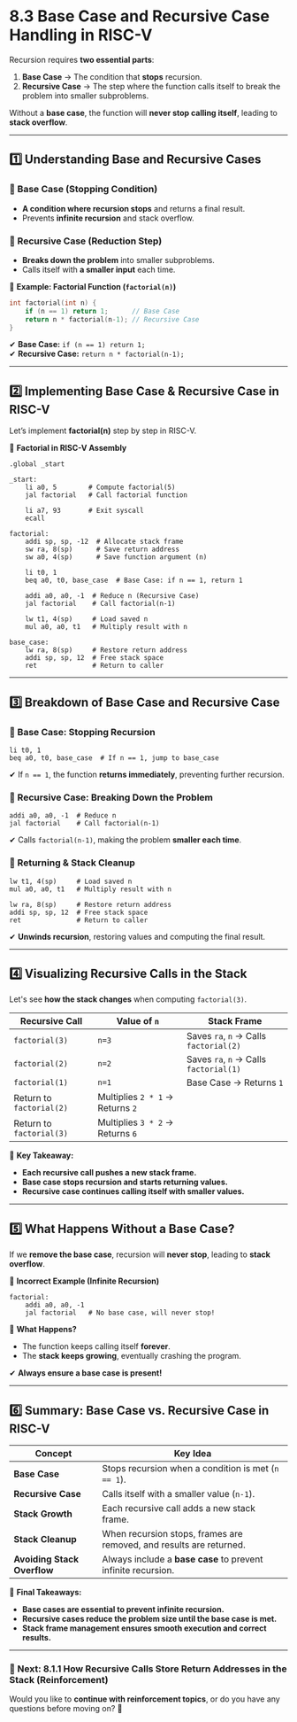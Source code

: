 # **8.3 Base Case and Recursive Case Handling in RISC-V**

Recursion requires **two essential parts**:

1. **Base Case** → The condition that **stops** recursion.
2. **Recursive Case** → The step where the function calls itself to break the problem into smaller subproblems.

Without a **base case**, the function will **never stop calling itself**, leading to **stack overflow**.

---

## **1️⃣ Understanding Base and Recursive Cases**

### **📌 Base Case (Stopping Condition)**

- **A condition where recursion stops** and returns a final result.
- Prevents **infinite recursion** and stack overflow.

### **📌 Recursive Case (Reduction Step)**

- **Breaks down the problem** into smaller subproblems.
- Calls itself with **a smaller input** each time.

📌 **Example: Factorial Function (`factorial(n)`)**

```c
int factorial(int n) {
    if (n == 1) return 1;      // Base Case
    return n * factorial(n-1); // Recursive Case
}
```

✔ **Base Case:** `if (n == 1) return 1;`  
✔ **Recursive Case:** `return n * factorial(n-1);`

---

## **2️⃣ Implementing Base Case & Recursive Case in RISC-V**

Let’s implement **factorial(n)** step by step in RISC-V.

📌 **Factorial in RISC-V Assembly**

```assembly
.global _start

_start:
    li a0, 5        # Compute factorial(5)
    jal factorial   # Call factorial function

    li a7, 93       # Exit syscall
    ecall

factorial:
    addi sp, sp, -12  # Allocate stack frame
    sw ra, 8(sp)      # Save return address
    sw a0, 4(sp)      # Save function argument (n)

    li t0, 1
    beq a0, t0, base_case  # Base Case: if n == 1, return 1

    addi a0, a0, -1  # Reduce n (Recursive Case)
    jal factorial    # Call factorial(n-1)

    lw t1, 4(sp)     # Load saved n
    mul a0, a0, t1   # Multiply result with n

base_case:
    lw ra, 8(sp)     # Restore return address
    addi sp, sp, 12  # Free stack space
    ret              # Return to caller
```

---

## **3️⃣ Breakdown of Base Case and Recursive Case**

### **📌 Base Case: Stopping Recursion**

```assembly
li t0, 1
beq a0, t0, base_case  # If n == 1, jump to base_case
```

✔ If `n == 1`, the function **returns immediately**, preventing further recursion.

### **📌 Recursive Case: Breaking Down the Problem**

```assembly
addi a0, a0, -1  # Reduce n
jal factorial    # Call factorial(n-1)
```

✔ Calls `factorial(n-1)`, making the problem **smaller each time**.

### **📌 Returning & Stack Cleanup**

```assembly
lw t1, 4(sp)     # Load saved n
mul a0, a0, t1   # Multiply result with n

lw ra, 8(sp)     # Restore return address
addi sp, sp, 12  # Free stack space
ret              # Return to caller
```

✔ **Unwinds recursion**, restoring values and computing the final result.

---

## **4️⃣ Visualizing Recursive Calls in the Stack**

Let's see **how the stack changes** when computing `factorial(3)`.

|**Recursive Call**|**Value of `n`**|**Stack Frame**|
|---|---|---|
|`factorial(3)`|`n=3`|Saves `ra`, `n` → Calls `factorial(2)`|
|`factorial(2)`|`n=2`|Saves `ra`, `n` → Calls `factorial(1)`|
|`factorial(1)`|`n=1`|Base Case → Returns `1`|
|Return to `factorial(2)`|Multiplies `2 * 1` → Returns `2`||
|Return to `factorial(3)`|Multiplies `3 * 2` → Returns `6`||

📌 **Key Takeaway:**

- **Each recursive call pushes a new stack frame.**
- **Base case stops recursion and starts returning values.**
- **Recursive case continues calling itself with smaller values.**

---

## **5️⃣ What Happens Without a Base Case?**

If we **remove the base case**, recursion will **never stop**, leading to **stack overflow**.

📌 **Incorrect Example (Infinite Recursion)**

```assembly
factorial:
    addi a0, a0, -1
    jal factorial   # No base case, will never stop!
```

🔴 **What Happens?**

- The function keeps calling itself **forever**.
- The **stack keeps growing**, eventually crashing the program.

✔ **Always ensure a base case is present!**

---

## **6️⃣ Summary: Base Case vs. Recursive Case in RISC-V**

|**Concept**|**Key Idea**|
|---|---|
|**Base Case**|Stops recursion when a condition is met (`n == 1`).|
|**Recursive Case**|Calls itself with a smaller value (`n-1`).|
|**Stack Growth**|Each recursive call adds a new stack frame.|
|**Stack Cleanup**|When recursion stops, frames are removed, and results are returned.|
|**Avoiding Stack Overflow**|Always include a **base case** to prevent infinite recursion.|

📌 **Final Takeaways:**

- **Base cases are essential to prevent infinite recursion.**
- **Recursive cases reduce the problem size until the base case is met.**
- **Stack frame management ensures smooth execution and correct results.**

---

### **📌 Next: 8.1.1 How Recursive Calls Store Return Addresses in the Stack (Reinforcement)**

Would you like to **continue with reinforcement topics**, or do you have any questions before moving on? 🚀